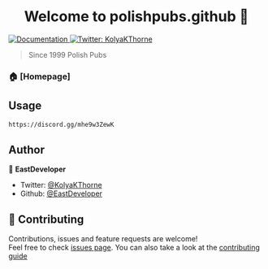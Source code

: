 <h1 align="center">Welcome to polishpubs.github 👋</h1>
<p>
  <a href="https://discord.gg/mhe9w3ZewK" target="_blank">
    <img alt="Documentation" src="https://img.shields.io/badge/documentation-yes-brightgreen.svg" />
  </a>
  <a href="https://twitter.com/KolyaKThorne" target="_blank">
    <img alt="Twitter: KolyaKThorne" src="https://img.shields.io/twitter/follow/KolyaKThorne.svg?style=social" />
  </a>
</p>

> Since 1999 Polish Pubs

### 🏠 [Homepage]

## Usage

```sh
https://discord.gg/mhe9w3ZewK
```

## Author

👤 **EastDeveloper**

* Twitter: [@KolyaKThorne](https://twitter.com/KolyaKThorne)
* Github: [@EastDeveloper](https://github.com/EastDeveloper)

## 🤝 Contributing

Contributions, issues and feature requests are welcome!<br />Feel free to check [issues page](https://discord.gg/mhe9w3ZewK). You can also take a look at the [contributing guide](https://discord.gg/mhe9w3ZewK)